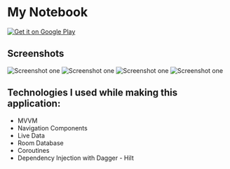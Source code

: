 # My Notebook

<a href='https://play.google.com/store/apps/details?id=com.dogactnrvrdi.notesapp&pcampaignid=pcampaignidMKT-Other-global-all-co-prtnr-py-PartBadge-Mar2515-1' target="blank">
  <img alt='Get it on Google Play' src='https://play.google.com/intl/en_us/badges/static/images/badges/en_badge_web_generic.png'/>
</a>

## Screenshots
  <img alt='Screenshot one' src='https://github.com/DogacTanriverdi/NotesApp-Files/blob/master/English/google_play_store_english_screenshot_one.jpg'/>
  <img alt='Screenshot one' src='https://github.com/DogacTanriverdi/NotesApp-Files/blob/master/English/google_play_store_english_screenshot_two.jpg'/>
  <img alt='Screenshot one' src='https://github.com/DogacTanriverdi/NotesApp-Files/blob/master/English/google_play_store_english_screenshot_three.jpg'/>
  <img alt='Screenshot one' src='https://github.com/DogacTanriverdi/NotesApp-Files/blob/master/English/google_play_store_english_screenshot_four.jpg'/>

## Technologies I used while making this application:
- MVVM
- Navigation Components
- Live Data
- Room Database
- Coroutines
- Dependency Injection with Dagger - Hilt
